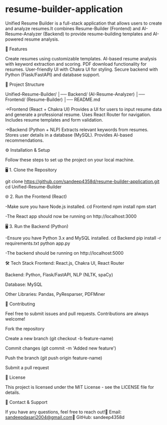 # resume-builder-application
Unified Resume Builder is a full-stack application that allows users to create and analyze resumes.It combines Resume-Builder (Frontend) and AI-Resume-Analyzer (Backend) to provide resume-building templates and AI-powered resume analysis.

🚀 Features

Create resumes using customizable templates.
AI-based resume analysis with keyword extraction and scoring.
PDF download functionality for resumes.
User-friendly UI with Chakra UI for styling.
Secure backend with Python (Flask/FastAPI) and database support.

📂 Project Structure

Unified-Resume-Builder/
│── Backend/  (AI-Resume-Analyzer)
│── Frontend/ (Resume-Builder)
│── README.md

->Frontend (React + Chakra UI)
    Provides a UI for users to input resume data and generate a professional resume.
    Uses React Router for navigation.
    Includes resume templates and form validation.

->Backend (Python + NLP)
    Extracts relevant keywords from resumes.
    Stores user details in a database (MySQL).
    Provides AI-based recommendations.

⚙️ Installation & Setup

Follow these steps to set up the project on your local machine.

🖥️ 1. Clone the Repository

git clone https://github.com/sandeep4358d/resume-builder-application.git
cd Unified-Resume-Builder

🌐 2. Run the Frontend (React)

-Make sure you have Node.js installed.
  cd Frontend
  npm install
  npm start

-The React app should now be running on http://localhost:3000

🖥 3. Run the Backend (Python)

-Ensure you have Python 3.x and MySQL installed.
  cd Backend
  pip install -r requirements.txt
  python app.py
  
-The backend should be running on http://localhost:5000

🛠️ Tech Stack
Frontend: React.js, Chakra UI, React Router

Backend: Python, Flask/FastAPI, NLP (NLTK, spaCy)

Database: MySQL

Other Libraries: Pandas, PyResparser, PDFMiner

🐜 Contributing

Feel free to submit issues and pull requests. Contributions are always welcome!

Fork the repository

Create a new branch (git checkout -b feature-name)

Commit changes (git commit -m 'Added new feature')

Push the branch (git push origin feature-name)

Submit a pull request

📝 License

This project is licensed under the MIT License - see the LICENSE file for details.

🎯 Contact & Support

If you have any questions, feel free to reach out!📧 Email: sandeepdasari2004@gmail.com🔗 GitHub: sandeep4358d
